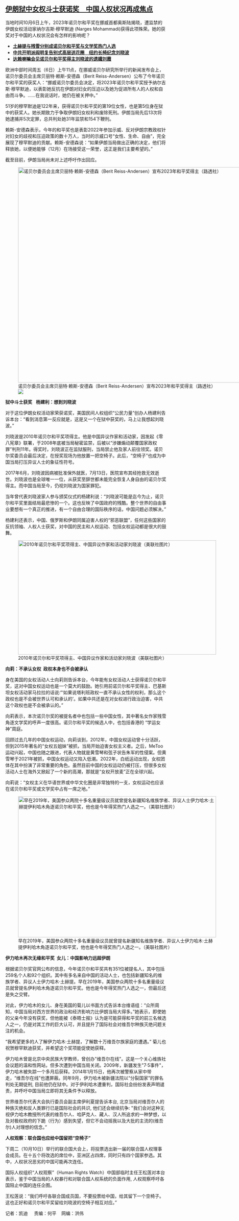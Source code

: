<!--1696621020000-->
[伊朗狱中女权斗士获诺奖　中国人权状况再成焦点](https://www.rfa.org/mandarin/yataibaodao/kejiaowen/kw-10062023135758.html)
------

<p style="font-weight: 400;"><span style="font-weight: 400;">当地时间10月6日上午，2023年诺贝尔和平奖在挪威首都奥斯陆揭晓，遭监禁的伊朗女权活动家纳尔吉斯·穆罕默迪 (Narges Mohammadi)获得此项殊荣。她的获奖对于中国的人权状况会有怎样的影响呢？</span></p><ul><li style="font-weight: 400;"><strong><a href="https://www.rfa.org/mandarin/Xinwen/11-10022023135704.html">土赫提与残雪分别成诺贝尔和平奖与文学奖热门人选</a></strong></li><li style="font-weight: 400;"><strong><a href="https://www.rfa.org/mandarin/yataibaodao/renquanfazhi/wy-07132023110022.html">中共开明派阎明复告别式高层送花圈　纽约长椅纪念刘晓波</a></strong></li><li style="font-weight: 400;"><strong><a href="https://www.rfa.org/mandarin/Xinwen/st-06102023152621.html">达赖喇嘛会见诺贝尔和平奖得主刘晓波的遗孀刘霞</a></strong><strong></strong></li></ul><p><span style="font-weight: 400;">欧洲中部时间周五（6日）上午11点，在挪威诺贝尔研究所举行的新闻发布会上，诺贝尔委员会主席贝丽特·赖斯-安德森（Berit Reiss-Andersen）公布了今年诺贝尔和平奖的获奖人：“挪威诺贝尔委员会决定，将2023年诺贝尔和平奖授予纳尔吉斯·穆罕默迪，以表彰她反抗在伊朗对妇女的压迫以及她为促进所有人的人权和自由而斗争。……在我说话时，她仍在被关押中。”</span></p><p><span style="font-weight: 400;">51岁的穆罕默迪是122年来，获得诺贝尔和平奖的第19位女性，也是第5位身在狱中的获奖人。她长期致力于争取伊朗妇女权利和废除死刑。伊朗当局先后13次将她逮捕并5次定罪，总共判处她31年监禁和154下鞭刑。</span></p><p><span style="font-weight: 400;">赖斯-安德森表示，今年的和平奖也是表彰2022年参加示威、反对伊朗宗教政权针对妇女的歧视和压迫政策的数十万人，当时的示威口号“女性、生命、自由”，完全展现了穆罕默迪的贡献。赖斯-安德森说：“如果伊朗当局做出正确的决定，他们将释放她，以便她能够（12月）在场接受这一荣誉，这正是我们主要希望的。” </span></p><p><span style="font-weight: 400;">截至目前，伊朗当局尚未对上述呼吁作出回应。</span></p><p><span style="font-weight: 400;"><figure class="image-richtext image-inline captioned" style="width:1200px;"><img alt="诺贝尔委员会主席贝丽特·赖斯-安德森（Berit Reiss-Andersen）宣布2023年和平奖得主（路透社）" height="675" src="https://www.rfa.org/mandarin/yataibaodao/kejiaowen/kw-10062023135758.html/2023-10-06t102915z_1297433727_rc2wm3agbn6t_rtrmadp_3_nobel-prize-peace.jpg/@@images/28b50c8c-d8e4-4095-a559-3feaf9fd26ba.jpeg" title="2023-10-06T102915Z_1297433727_RC2WM3AGBN6T_RTRMADP_3_NOBEL-PRIZE-PEACE.JPG" width="1200"/><figcaption class="image-caption">诺贝尔委员会主席贝丽特·赖斯-安德森（Berit Reiss-Andersen）宣布2023年和平奖得主（路透社）</figcaption><small></small><div id="zoomattribute"><a data-caption="诺贝尔委员会主席贝丽特·赖斯-安德森（Berit Reiss-Andersen）宣布2023年和平奖得主（路透社）" data-fancybox="" href="https://www.rfa.org/mandarin/yataibaodao/kejiaowen/kw-10062023135758.html/2023-10-06t102915z_1297433727_rc2wm3agbn6t_rtrmadp_3_nobel-prize-peace.jpg" id="single_image" title="诺贝尔委员会主席贝丽特·赖斯-安德森（Berit Reiss-Andersen）宣布2023年和平奖得主（路透社）"><img src="/++plone++rfa-resources/img/icon-zoom.png"/></a></div></figure></span></p><p><b>狱中斗士获奖</b><span style="font-weight: 400;">   </span><b>杨建利：想到刘晓波</b></p><p><span style="font-weight: 400;">对于这位伊朗女权活动家荣获诺奖，美国民间人权组织“公民力量”创办人杨建利告诉本台：“看到消息第一反应就是，这是又一个在狱中获奖的，马上让我想起刘晓波。”</span></p><p><span style="font-weight: 400;">刘晓波是2010年诺贝尔和平奖项得主。他是中国异议作家和活动家，因发起《零八宪章》联署，于2008年底被当局秘密监禁，后被以“涉嫌煽动颠覆国家政权罪”判刑11年。得奖时，刘晓波正在监狱服刑，当局禁止他及家人前往领奖。诺贝尔奖委员会最后决定，在授奖现场为他放置一把空椅子。此后，“空椅子”也成为中国当局打压异议人士的象征性符号。</span></p><p><span style="font-weight: 400;">2017年6月，刘晓波因病被批准保外就医，7月13日，医院宣布其经抢救无效逝世。刘晓波也是全球唯一一位，从获奖至辞世都未能完全恢复人身自由的诺贝尔奖得主。而中国当局至今，仍视刘晓波为国家罪犯。</span></p><p><span style="font-weight: 400;">当年曾代表刘晓波家人参与颁奖仪式的杨建利说：“刘晓波可能是迄今为止，诺贝尔和平奖里面结局最悲惨的一个。这也反映了中国政府的残酷。整个世界的自由事业要想有一个真正的推进，有一个自由合理的国际秩序的话，中国问题必须解决。”</span></p><p><span style="font-weight: 400;">杨建利还表示，中国、俄罗斯和伊朗同属迫害人权的“邪恶联盟”，任何这些国家的反抗领袖、人权人士获奖，对中国的民主和人权运动、包括女权运动都是很大的鼓舞。</span></p><p><span style="font-weight: 400;"><figure class="image-richtext image-inline captioned" style="width:620px;"><img alt="2010年诺贝尔和平奖项得主、中国异议作家和活动家刘晓波（美联社图片）" height="358" src="https://www.rfa.org/mandarin/yataibaodao/kejiaowen/kw-10062023135758.html/kw1006e.jpg/@@images/7ae9e429-dbea-4b69-a3a2-653382d0d07d.jpeg" title="kw1006e.jpg" width="620"/><figcaption class="image-caption">2010年诺贝尔和平奖项得主、中国异议作家和活动家刘晓波（美联社图片）</figcaption><small></small></figure></span></p><p><b>向莉：不承认女权  政权本身也不会被承认</b></p><p><span style="font-weight: 400;">身在美国的女权活动人士向莉则告诉本台，今年能有女权活动人士获得诺贝尔和平奖，这对中国女权运动也是一个莫大的鼓励。她引用前诺贝尔和平奖得主、巴基斯坦女权活动家马拉拉的话说:“‘如果说塔利班政权一直不承认女性的权利，那么这个政权也是不会被世界认可和承认的’。如果中共还是在对女权进行政治迫害，中共这个政权也是不会被承认的。”</span></p><p><span style="font-weight: 400;">向莉表示，本次诺贝尔奖的被提名者中也包括一些中国女性，其中著名女作家残雪角逐文学奖的呼声一度很高。诺贝尔和平奖的候选人中，也包括香港的 “学运女神”周庭。</span></p><p><span style="font-weight: 400;">回顾过去几年的中国女权运动，向莉谈到，2012年，中国女权运动曾十分活跃，但到2015年著名的“女权五姐妹”被抓，当局开始迫害女权主义者。之后，MeToo运动兴起，中国也随之跟进，代表人物就是黄雪琴和弦子状告朱军的性侵案。但黄雪琴于2021年被抓，中国女权运动又陷入低潮。2022年，白纸运动出现，女权团体在其中扮演了非常重要的角色。虽然目前中国的女权运动仍被打压，但很多女权活动人士在海外又掀起了一个新的高潮，那就是“女权开放麦”正在全球兴起。</span></p><p><span style="font-weight: 400;">向莉说：“女权主义在华语世界或中华文化圈是非常独特的一支，女权运动也应该在诺贝尔和平奖或文学奖中占有一席之地。”</span></p><p><span style="font-weight: 400;"><figure class="image-richtext image-inline captioned" style="width:620px;"><img alt="早在2019年，美国参众两院十多名重量级议员就曾提名新疆知名维族学者、异议人士伊力哈木·土赫提伊利哈木角逐诺贝尔和平奖，他也是今年得奖热门人选之一。（美联社图片）" height="442" src="https://www.rfa.org/mandarin/yataibaodao/kejiaowen/kw-10062023135758.html/kw1006b.jpg/@@images/b9aca120-cfa9-407e-aadf-28e2709f0fee.jpeg" title="kw1006b.jpg" width="620"/><figcaption class="image-caption">早在2019年，美国参众两院十多名重量级议员就曾提名新疆知名维族学者、异议人士伊力哈木·土赫提伊利哈木角逐诺贝尔和平奖，他也是今年得奖热门人选之一。（美联社图片）</figcaption><small></small></figure></span></p><p><b>伊力哈木再次无缘和平奖  女儿：中国影响力远超伊朗</b></p><p><span style="font-weight: 400;">根据诺贝尔奖官网公布的信息，今年诺贝尔和平奖共有351位被提名人，其中包括259名个人和92个组织。其中有多名来自中国的活动人士，也包括新疆知名的维族学者、异议人士伊力哈木·土赫提。早在2019年，美国参众两院十多名重量级议员就曾提名伊利哈木角逐诺贝尔和平奖。他也是今年得奖热门人选之一，但最后还是失之交臂。</span></p><p><span style="font-weight: 400;">对此，伊力哈木的女儿、身在美国的菊儿以书面方式告诉本台维语组：“众所周知，中国当局对西方世界的政治和经济影响力比伊朗当局大得多。”她表示，即使她的父亲今年没有获奖，但他能被《泰晤士报》认为是可能获得和平奖的前三名候选人之一，仍是对其工作的巨大认可，并且提升了国际社会对维吾尔种族灭绝问题关注的机会。</span></p><p><span style="font-weight: 400;">“我希望更多的人了解伊力哈木·土赫提，了解数十万维吾尔族家庭的遭遇。” 菊儿也祝贺穆罕默迪获奖，并希望这个奖项能促使她获释。</span></p><p><span style="font-weight: 400;">伊力哈木曾是北京中央民族大学教师，曾创办"维吾尔在线"。这是一个关心维族社会议题的温和性网站，但多次遭到中国当局关闭。2009年，新疆发生"7·5事件"，伊力哈木被失踪一个多月后获释。2014年1月15日，他再次被警察从家中带走，“维吾尔在线”也遭屏蔽。同年9月，伊力哈木被新疆法院以“分裂国家”的罪名判处无期徒刑, 目前他仍在狱中。对于伊利哈木遭重判，国际社会纷纷发表声明谴责，并呼吁中国当局立即将其无条件予以释放。</span></p><p><span style="font-weight: 400;">世界维吾尔代表大会执行委员会副主席伊利夏提告诉本台, 北京当局对维吾尔人的种族灭绝和反人类罪行已是国际社会的共识, 他们还会继续抗争: "我们会对这种无视伊力哈木教授所代表的维吾尔人、哈萨克人、藏人、汉人所追求的一种梦想，以及对极权政府的下跪（行为）感到失望，但它不会动摇我以及大批的主流的(维吾尔)人对理想的信念。”</span></p><p><b>人权观察：联合国也应给中国留把“空椅子”</b></p><p><span style="font-weight: 400;">下周二（10月10日）举行的联合国大会上，将投票选出新一届的联合国人权理事会成员。在十五个将改选的席位中，亚洲区占四席，同时只有四个国家参选。其中，人权状况恶劣的中国可能再次连任。</span></p><p><span style="font-weight: 400;">国际人权组织“人权观察”（Human Rights Watch）中国部临时主任王松莲对本台表示，鉴于中国当局的人权暴行和对联合国人权系统的负面作用, 人权观察呼吁各国阻止中国的连任企图。</span></p><p><span style="font-weight: 400;">王松莲说：“我们呼吁各联合国成员国，不要投票给中国，给其留下一个空椅子。这也正好和诺贝尔和平奖留给刘晓波的空椅子相互对应。”</span></p><p><span style="font-weight: 400;">记者：凯迪     责编：何平    网编：洪伟<br/></span></p>

